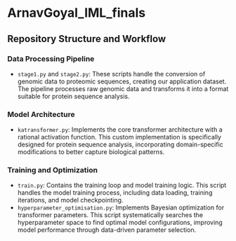 # ArnavGoyal_IML_finals

## Repository Structure and Workflow

### Data Processing Pipeline
- `stage1.py` and `stage2.py`: These scripts handle the conversion of genomic data to proteomic sequences, creating our application dataset. The pipeline processes raw genomic data and transforms it into a format suitable for protein sequence analysis.

### Model Architecture
- `katransformer.py`: Implements the core transformer architecture with a rational activation function. This custom implementation is specifically designed for protein sequence analysis, incorporating domain-specific modifications to better capture biological patterns.

### Training and Optimization
- `train.py`: Contains the training loop and model training logic. This script handles the model training process, including data loading, training iterations, and model checkpointing.
- `hyperparameter_optimisation.py`: Implements Bayesian optimization for transformer parameters. This script systematically searches the hyperparameter space to find optimal model configurations, improving model performance through data-driven parameter selection.


